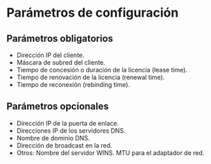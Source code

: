 # Parámetros de configuración

## Parámetros obligatorios

- Dirección IP del cliente.
- Máscara de subred del cliente.
- Tiempo de concesión o duración de la licencia (lease time).
- Tiempo de renovación de la licencia (renewal time).
- Tiempo de reconexión (rebinding time).

## Parámetros opcionales

- Dirección IP de la puerta de enlace.
- Direcciones IP de los servidores DNS.
- Nombre de dominio DNS.
- Dirección de broadcast en la red.
- Otros: Nombre del servidor WINS.  MTU para el adaptador de red.